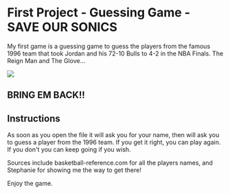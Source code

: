 
# First Project - Guessing Game - SAVE OUR SONICS

My first game is a guessing game to guess the players from the famous 1996 team
that took Jordan and his 72-10 Bulls to 4-2 in the NBA Finals. The Reign Man and The Glove...

![](http://ballislife.com/wp-content/uploads/2013/09/KempPayton96finals.jpg)

## BRING EM BACK!!

## Instructions

As soon as you open the file it will ask you for your name, then will ask you to guess
a player from the 1996 team. If you get it right, you can play again. If you don't you can keep going if you wish.

Sources include basketball-reference.com for all the players names, and Stephanie for showing me the way to get there!

Enjoy the game.
